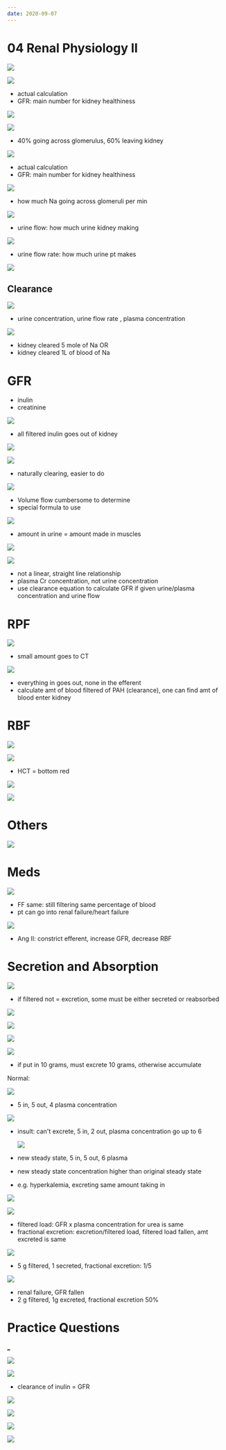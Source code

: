 ```yaml
---
date: 2020-09-07
---
```


# 04 Renal Physiology II

<!-- GFR, RPF, urine flow are -->

![](https://photos.thisispiggy.com/file/wikiFiles/fhtMUS1.jpg)

![](https://photos.thisispiggy.com/file/wikiFiles/9WTBANR.jpg)

- actual calculation
- GFR: main number for kidney healthiness

![](https://photos.thisispiggy.com/file/wikiFiles/dWJqUs4.jpg)

<!-- FF is -->

![](https://photos.thisispiggy.com/file/wikiFiles/9e1HCIb.jpg)

- 40% going across glomerulus, 60% leaving kidney

![](https://photos.thisispiggy.com/file/wikiFiles/9WTBANR.jpg)

- actual calculation
- GFR: main number for kidney healthiness

<!-- Filtered load is -->

![](https://photos.thisispiggy.com/file/wikiFiles/QezzSNL.jpg)

- how much Na going across glomeruli per min

<!-- excretion rate is -->

![](https://photos.thisispiggy.com/file/wikiFiles/lPCfVta.jpg)

- urine flow: how much urine kidney making

<!-- Px, Ux, V are, units -->

![](https://photos.thisispiggy.com/file/wikiFiles/vW4bzt5.jpg)

- urine flow rate: how much urine pt makes

![](https://photos.thisispiggy.com/file/wikiFiles/dWJqUs4.jpg)

## Clearance

<!-- Renal clearance is, equation -->

![](https://photos.thisispiggy.com/file/wikiFiles/cYZqc1C.jpg)

- urine concentration, urine flow rate , plasma concentration

![](https://photos.thisispiggy.com/file/wikiFiles/kBvKrUx.jpg)

- kidney cleared 5 mole of Na OR
- kidney cleared 1L of blood of Na

# GFR

<!-- GFR determined 2 ways -->

- inulin
- creatinine

<!-- inulin determine GFR how -->

![](https://photos.thisispiggy.com/file/wikiFiles/6YkWFB2.jpg)

- all filtered inulin goes out of kidney

![](https://photos.thisispiggy.com/file/wikiFiles/Qo9qLaq.jpg)

<!-- creatinine is, determine GFR error -->

![](https://photos.thisispiggy.com/file/wikiFiles/0GAGpGq.jpg)

- naturally clearing, easier to do

<!-- creatinine determine GFR how, equation, creatinine with age -->

![](https://photos.thisispiggy.com/file/wikiFiles/a10bgFU.jpg)

- Volume flow cumbersome to determine
- special formula to use

<!-- Pcr and GFR relationship -->

![](https://photos.thisispiggy.com/file/wikiFiles/EveHa4p.jpg)

- amount in urine = amount made in muscles

![](https://photos.thisispiggy.com/file/wikiFiles/8sD9S47.jpg)

![](https://photos.thisispiggy.com/file/wikiFiles/PCsLO2m.jpg)

- not a linear, straight line relationship
- plasma Cr concentration, not urine concentration
- use clearance equation to calculate GFR if given urine/plasma concentration and urine flow

# RPF

<!-- RPF is, determined by what substance, why, equation, error with RPF -->

![](https://photos.thisispiggy.com/file/wikiFiles/6nS7w1P.jpg)

- small amount goes to CT

![](https://photos.thisispiggy.com/file/wikiFiles/dzaGBqr.jpg)

- everything in goes out, none in the efferent
- calculate amt of blood filtered of PAH (clearance), one can find amt of blood enter kidney

# RBF

<!-- difference between plasma and blood -->

![](https://photos.thisispiggy.com/file/wikiFiles/dK3dw6I.jpg)

<!-- RBF calculation how -->

![](https://photos.thisispiggy.com/file/wikiFiles/BpF8WsY.jpg)

- HCT = bottom red

![](https://photos.thisispiggy.com/file/wikiFiles/UKaIc4Z.jpg)

![](https://photos.thisispiggy.com/file/wikiFiles/sDnePEi.jpg)

# Others

<!-- filtration and filtration load are, calculated how -->

![](https://photos.thisispiggy.com/file/wikiFiles/8gkByHZ.jpg)

# Meds

<!-- NSAIDS and RBF, GFR, FF. Can cause what acute problem -->

![](https://photos.thisispiggy.com/file/wikiFiles/bg9qn5w.jpg)

- FF same: still filtering same percentage of blood
- pt can go into renal failure/heart failure

<!-- ACE I and GFR, RBF, FF -->

![](https://photos.thisispiggy.com/file/wikiFiles/4cLfHFe.jpg)

- Ang II: constrict efferent, increase GFR, decrease RBF

# Secretion and Absorption

<!-- filtered load and excretion relationship with urine flow and GFR, calculation -->

![](https://photos.thisispiggy.com/file/wikiFiles/XA7HCyd.jpg)

- if filtered not = excretion, some must be either secreted or reabsorbed

<!-- excretion formula with absorption, secretion, filtration -->

![](https://photos.thisispiggy.com/file/wikiFiles/tRARB4B.jpg)

<!-- filtered and excreted relation to secretion, resorption -->

![](https://photos.thisispiggy.com/file/wikiFiles/ju4OFyE.jpg)

<!-- clearance and GFR relation to secretion, resorption -->

![](https://photos.thisispiggy.com/file/wikiFiles/kYBMhwO.jpg)

<!-- intake and output. Transient imbalance result -->

![](https://photos.thisispiggy.com/file/wikiFiles/XawoMAu.jpg)

- if put in 10 grams, must excrete 10 grams, otherwise accumulate

Normal:

![](https://photos.thisispiggy.com/file/wikiFiles/JKnNqkw.jpg)

- 5 in, 5 out, 4 plasma concentration

![](https://photos.thisispiggy.com/file/wikiFiles/xofZC6G.jpg)

- insult: can't excrete, 5 in, 2 out, plasma concentration go up to 6

  ![](https://photos.thisispiggy.com/file/wikiFiles/FL6HrEK.jpg)

- new steady state, 5 in, 5 out, 6 plasma

- new steady state concentration higher than original steady state

- e.g. hyperkalemia, excreting same amount taking in

<!-- Na, K, Urea in renal failure plasma changes -->

![](https://photos.thisispiggy.com/file/wikiFiles/kakoqWV.jpg)

<!-- Na, K, Urea normal vs lowered GFR. Concentration, filtered load, excretion, fractional excretion -->

![](https://photos.thisispiggy.com/file/wikiFiles/zSCRTm3.jpg)

- filtered load: GFR x plasma concentration for urea is same
- fractional excretion: excretion/filtered load, filtered load fallen, amt excreted is same

![](https://photos.thisispiggy.com/file/wikiFiles/rHs0nUq.jpg)

- 5 g filtered, 1 secreted, fractional excretion: 1/5

![](https://photos.thisispiggy.com/file/wikiFiles/uJ0zPs1.jpg)

- renal failure, GFR fallen
- 2 g filtered, 1g excreted, fractional excretion 50%

# Practice Questions

[_]()

![](https://photos.thisispiggy.com/file/wikiFiles/DUVKKxl.jpg)

![](https://photos.thisispiggy.com/file/wikiFiles/WvZODmW.jpg)

- clearance of inulin = GFR

![](https://photos.thisispiggy.com/file/wikiFiles/IhxuMtu.jpg)

![](https://photos.thisispiggy.com/file/wikiFiles/IqbG7PA.jpg)

![](https://photos.thisispiggy.com/file/wikiFiles/YSsOPZV.jpg)

![](https://photos.thisispiggy.com/file/wikiFiles/LSd0zAV.jpg)
